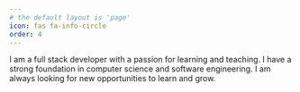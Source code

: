 ```yaml
---
# the default layout is 'page'
icon: fas fa-info-circle
order: 4
---
```


<!-- > Add Markdown syntax content to file `_tabs/about.md`{: .filepath } and it will show up on this page.
{: .prompt-tip } -->

I am a full stack developer with a passion for learning and teaching. I have a strong foundation in computer science and software engineering. I am always looking for new opportunities to learn and grow. 
